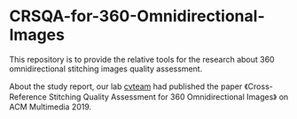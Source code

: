 # CRSQA-for-360-Omnidirectional-Images

This repository is to provide the relative tools for the research about 360 omnidirectional stitching images quality assessment.  

About the study report, our lab [cvteam](http://cvteam.net/) had published the paper 《Cross-Reference Stitching Quality Assessment for 360 Omnidirectional Images》 on ACM Multimedia 2019.
